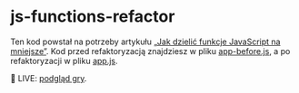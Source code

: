 # js-functions-refactor

Ten kod powstał na potrzeby artykułu [„Jak dzielić funkcje JavaScript na mniejsze”](https://devmentor.pl/b/jak-dzielic-funkcje-javascript-na-mniejsze). Kod przed refaktoryzacją znajdziesz w pliku [app-before.js](./app-before.js), a po refaktoryzacji w pliku [app.js](./app.js).

🎯 LIVE: [podgląd gry](https://devmentor-pl.github.io/js-functions-refactor/).
